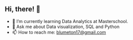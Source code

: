 ## Hi, there! 👋

- 🌱 I’m currently learning Data Analytics at Masterschool.
- 💭 Ask me about Data visualization, SQL and Python
- 📫 How to reach me: blumeton17@gmail.com
